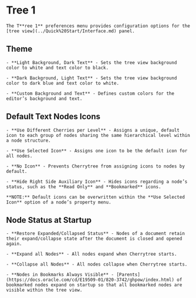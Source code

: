 
# Tree 1


	The T**ree 1** preferences menu provides configuration options for the [tree view](../Quick%20Start/Interface.md) panel.

 ## Theme

	- **Light Background, Dark Text** - Sets the tree view background color to white and text color to black.

	- **Dark Background, Light Text** - Sets the tree view background color to dark blue and text color to white.

	- **Custom Background and Text** - Defines custom colors for the editor’s background and text.

 ## Default Text Nodes Icons

	- **Use Different Cherries per Level** - Assigns a unique, default icon to each group of nodes sharing the same hierarchical level within a node structure.

	- **Use Selected Icon** - Assigns one icon to be the default icon for all nodes.

	- **No Icon** - Prevents Cherrytree from assigning icons to nodes by default.

	- **Hide Right Side Auxiliary Icon** - Hides icons regarding a node’s status, such as the **Read Only** and **Bookmarked** icons.

	**NOTE:** Default icons can be overwritten within the **Use Selected Icon** option of a node’s property menu.

 ## Node Status at Startup

	- **Restore Expanded/Collapsed Status** - Nodes of a document retain their expand/collapse state after the document is closed and opened again.

	- **Expand all Nodes** - All nodes expand when Cherrytree starts.

	- **Collapse all Nodes** - All nodes collapse when Cherrytree starts.

	- **Nodes in Bookmarks Always Visible** - [Parents](https://docs.oracle.com/cd/E19509-01/820-3742/ghpow/index.html) of bookmarked nodes expand on startup so that all bookmarked nodes are visible within the tree view.
	